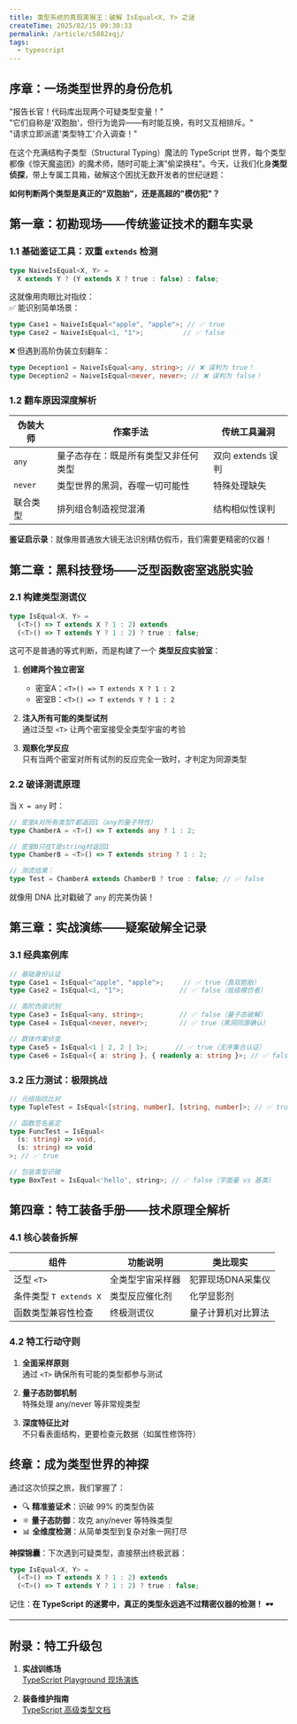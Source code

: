```yaml
---
title: 类型系统的真假美猴王：破解 IsEqual<X, Y> 之谜
createTime: 2025/02/15 09:30:33
permalink: /article/c5882xqj/
tags:
  - typescript
---
```


## 序章：一场类型世界的身份危机

"报告长官！代码库出现两个可疑类型变量！"  
"它们自称是'双胞胎'，但行为诡异——有时能互换，有时又互相排斥。"  
"请求立即派遣'类型特工'介入调查！"

在这个充满结构子类型（Structural Typing）魔法的 TypeScript 世界，每个类型都像《惊天魔盗团》的魔术师，随时可能上演"偷梁换柱"。今天，让我们化身**类型侦探**，带上专属工具箱，破解这个困扰无数开发者的世纪谜题：

**如何判断两个类型是真正的"双胞胎"，还是高超的"模仿犯"？**

<!-- more -->

## 第一章：初勘现场——传统鉴证技术的翻车实录

### 1.1 基础鉴证工具：双重 `extends` 检测

```ts
type NaiveIsEqual<X, Y> = 
  X extends Y ? (Y extends X ? true : false) : false;
```

这就像用肉眼比对指纹：  
✅ 能识别简单场景：

```ts
type Case1 = NaiveIsEqual<"apple", "apple">; // ✅ true
type Case2 = NaiveIsEqual<1, "1">;          // ✅ false
```

❌ 但遇到高阶伪装立刻翻车：

```ts
type Deception1 = NaiveIsEqual<any, string>; // ❌ 误判为 true！
type Deception2 = NaiveIsEqual<never, never>; // ❌ 误判为 false！
```

### 1.2 翻车原因深度解析

| 伪装大师    | 作案手法                          | 传统工具漏洞       |
|------------|-----------------------------------|--------------------|
| `any`      | 量子态存在：既是所有类型又非任何类型 | 双向 extends 误判 |
| `never`    | 类型世界的黑洞，吞噬一切可能性      | 特殊处理缺失       |
| 联合类型   | 排列组合制造视觉混淆               | 结构相似性误判     |

**鉴证启示录**：就像用普通放大镜无法识别精仿假币，我们需要更精密的仪器！

## 第二章：黑科技登场——泛型函数密室逃脱实验

### 2.1 构建类型测谎仪

```ts
type IsEqual<X, Y> = 
  (<T>() => T extends X ? 1 : 2) extends 
  (<T>() => T extends Y ? 1 : 2) ? true : false;
```

这可不是普通的等式判断，而是构建了一个 **类型反应实验室**：

1. **创建两个独立密室**  
   - 密室A：`<T>() => T extends X ? 1 : 2`  
   - 密室B：`<T>() => T extends Y ? 1 : 2`

2. **注入所有可能的类型试剂**  
   通过泛型 `<T>` 让两个密室接受全类型宇宙的考验

3. **观察化学反应**  
   只有当两个密室对所有试剂的反应完全一致时，才判定为同源类型

### 2.2 破译测谎原理

当 `X = any` 时：

```ts
// 密室A对所有类型T都返回1（any的量子特性）
type ChamberA = <T>() => T extends any ? 1 : 2; 

// 密室B只在T是string时返回1
type ChamberB = <T>() => T extends string ? 1 : 2; 

// 测谎结果：
type Test = ChamberA extends ChamberB ? true : false; // ✅ false
```

就像用 DNA 比对戳破了 `any` 的完美伪装！

## 第三章：实战演练——疑案破解全记录

### 3.1 经典案例库

```ts
// 基础身份认证
type Case1 = IsEqual<"apple", "apple">;     // ✅ true（真双胞胎）
type Case2 = IsEqual<1, "1">;              // ✅ false（低级模仿者）

// 高阶伪装识别
type Case3 = IsEqual<any, string>;         // ✅ false（量子态破解）
type Case4 = IsEqual<never, never>;        // ✅ true（黑洞同源确认）

// 群体作案侦查
type Case5 = IsEqual<1 | 2, 2 | 1>;       // ✅ true（无序集合认证）
type Case6 = IsEqual<{ a: string }, { readonly a: string }>; // ✅ false（属性指纹不符）
```

### 3.2 压力测试：极限挑战

```ts
// 元组指纹比对
type TupleTest = IsEqual<[string, number], [string, number]>; // ✅ true

// 函数签名鉴定
type FuncTest = IsEqual<
  (s: string) => void, 
  (s: string) => void
>; // ✅ true

// 包装类型识破
type BoxTest = IsEqual<'hello', string>; // ✅ false（字面量 vs 基类）
```

## 第四章：特工装备手册——技术原理全解析

### 4.1 核心装备拆解

| 组件              | 功能说明                          | 类比现实              |
|-------------------|-----------------------------------|-----------------------|
| 泛型 `<T>`        | 全类型宇宙采样器                  | 犯罪现场DNA采集仪     |
| 条件类型 `T extends X` | 类型反应催化剂                    | 化学显影剂            |
| 函数类型兼容性检查 | 终极测谎仪                        | 量子计算机对比算法    |

### 4.2 特工行动守则

1. **全面采样原则**  
   通过 `<T>` 确保所有可能的类型都参与测试

2. **量子态防御机制**  
   特殊处理 any/never 等非常规类型

3. **深度特征比对**  
   不只看表面结构，更要检查元数据（如属性修饰符）

## 终章：成为类型世界的神探

通过这次侦探之旅，我们掌握了：

- 🔍 **精准鉴证术**：识破 99% 的类型伪装
- ⚛️ **量子态防御**：攻克 any/never 等特殊类型
- 📊 **全维度检测**：从简单类型到复杂对象一网打尽

**神探锦囊**：下次遇到可疑类型，直接祭出终极武器：

```typescript
type IsEqual<X, Y> = 
  (<T>() => T extends X ? 1 : 2) extends 
  (<T>() => T extends Y ? 1 : 2) ? true : false;
```

记住：**在 TypeScript 的迷雾中，真正的类型永远逃不过精密仪器的检测！** 🕶️

---

## 附录：特工升级包

1. **实战训练场**  
   [TypeScript Playground 现场演练](https://www.typescriptlang.org/play)

2. **装备维护指南**  
   [TypeScript 高级类型文档](https://www.typescriptlang.org/docs/handbook/advanced-types.html)
